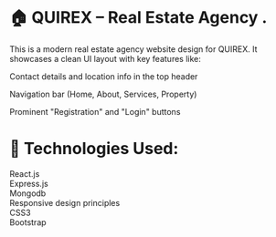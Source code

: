 # 🏠 QUIREX – Real Estate Agency .
This is a modern real estate agency website  design for QUIREX.
It showcases a clean UI layout with key features like:

Contact details and location info in the top header

Navigation bar (Home, About, Services, Property)

Prominent "Registration" and "Login" buttons

# 🔧 Technologies Used:<br>
   React.js <br>
   Express.js  <br>
   Mongodb  <br>
Responsive design principles  <br>
 CSS3  <br>
Bootstrap

